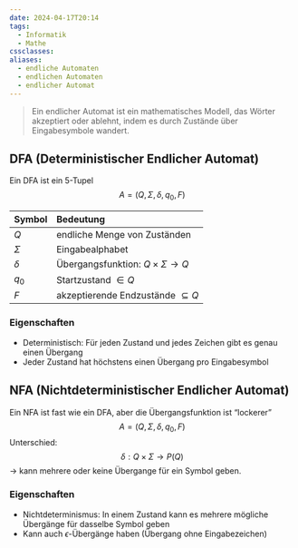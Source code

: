 ```yaml
---
date: 2024-04-17T20:14
tags:
  - Informatik
  - Mathe
cssclasses: 
aliases:
  - endliche Automaten
  - endlichen Automaten
  - endlicher Automat
---
```

> Ein endlicher Automat ist ein mathematisches Modell, das Wörter akzeptiert oder ablehnt, indem es durch Zustände über Eingabesymbole wandert.


## DFA (Deterministischer Endlicher Automat)
Ein DFA ist ein 5-Tupel
$$A=(Q, \Sigma, \delta, q_{0},F)$$

| Symbol   | Bedeutung                                  |
| :------- | :----------------------------------------- |
| $Q$      | endliche Menge von Zuständen               |
| $\Sigma$ | Eingabealphabet                            |
| $\delta$ | Übergangsfunktion: $Q \times \Sigma \to Q$ |
| $q_{0}$  | Startzustand $\in Q$                       |
| $F$      | akzeptierende Endzustände $\subseteq Q$    |

### Eigenschaften
- Deterministisch: Für jeden Zustand und jedes Zeichen gibt es genau einen Übergang
- Jeder Zustand hat höchstens einen Übergang pro Eingabesymbol

## NFA (Nichtdeterministischer Endlicher Automat)
Ein NFA ist fast wie ein DFA, aber die Übergangsfunktion ist “lockerer”
$$A=(Q, \Sigma, \delta, q_{0},F)$$
Unterschied:
$$\delta:Q \times \Sigma \to P(Q)$$
→ kann mehrere oder keine Übergange für ein Symbol geben.

### Eigenschaften
- Nichtdeterminismus: In einem Zustand kann es mehrere mögliche Übergänge für dasselbe Symbol geben
- Kann auch $\epsilon$-Übergänge haben (Übergang ohne Eingabezeichen)